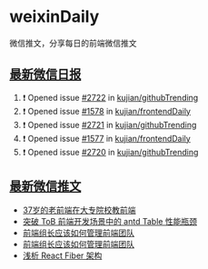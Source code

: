 # weixinDaily
微信推文，分享每日的前端微信推文

## [最新微信日报](https://github.com/kujian/weixinDaily/issues)

<!--START_SECTION:activity-->
1. ❗ Opened issue [#2722](https://github.com/kujian/githubTrending/issues/2722) in [kujian/githubTrending](https://github.com/kujian/githubTrending)
2. ❗ Opened issue [#1578](https://github.com/kujian/frontendDaily/issues/1578) in [kujian/frontendDaily](https://github.com/kujian/frontendDaily)
3. ❗ Opened issue [#2721](https://github.com/kujian/githubTrending/issues/2721) in [kujian/githubTrending](https://github.com/kujian/githubTrending)
4. ❗ Opened issue [#1577](https://github.com/kujian/frontendDaily/issues/1577) in [kujian/frontendDaily](https://github.com/kujian/frontendDaily)
5. ❗ Opened issue [#2720](https://github.com/kujian/githubTrending/issues/2720) in [kujian/githubTrending](https://github.com/kujian/githubTrending)
<!--END_SECTION:activity-->


## [最新微信推文](https://weixin.qdkfweb.cn/)

<!-- BLOG-POST-LIST:START -->
- [37岁的老前端在大专院校教前端](https://weixin.qdkfweb.cn/38763.html)
- [突破 ToB 前端开发场景中的 antd Table 性能瓶颈](https://weixin.qdkfweb.cn/38753.html)
- [前端组长应该如何管理前端团队](https://weixin.qdkfweb.cn/38756.html)
- [前端组长应该如何管理前端团队](https://weixin.qdkfweb.cn/38708.html)
- [浅析 React Fiber 架构](https://weixin.qdkfweb.cn/38709.html)
<!-- BLOG-POST-LIST:END -->